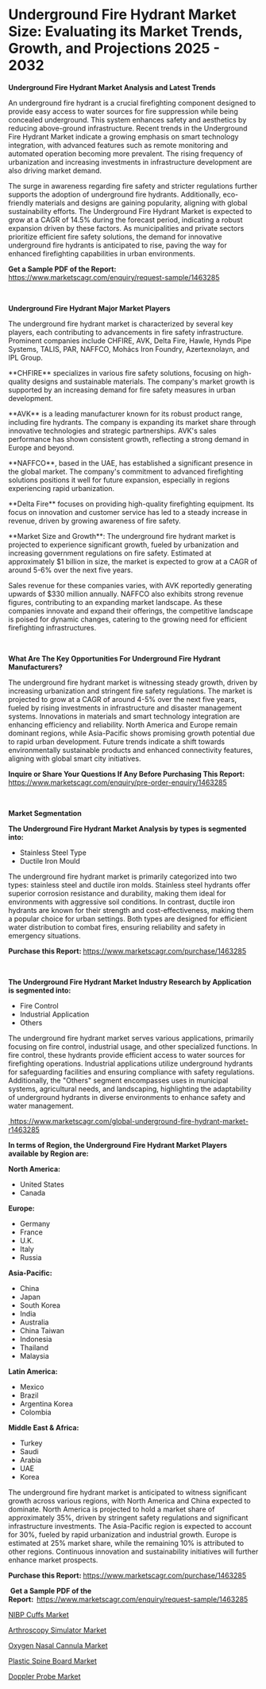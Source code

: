 <p><h1>Underground Fire Hydrant Market Size: Evaluating its Market Trends, Growth, and Projections 2025 - 2032</h1></p><p><strong>Underground Fire Hydrant Market Analysis and Latest Trends</strong></p>
<p><p>An underground fire hydrant is a crucial firefighting component designed to provide easy access to water sources for fire suppression while being concealed underground. This system enhances safety and aesthetics by reducing above-ground infrastructure. Recent trends in the Underground Fire Hydrant Market indicate a growing emphasis on smart technology integration, with advanced features such as remote monitoring and automated operation becoming more prevalent. The rising frequency of urbanization and increasing investments in infrastructure development are also driving market demand.</p><p>The surge in awareness regarding fire safety and stricter regulations further supports the adoption of underground fire hydrants. Additionally, eco-friendly materials and designs are gaining popularity, aligning with global sustainability efforts. The Underground Fire Hydrant Market is expected to grow at a CAGR of 14.5% during the forecast period, indicating a robust expansion driven by these factors. As municipalities and private sectors prioritize efficient fire safety solutions, the demand for innovative underground fire hydrants is anticipated to rise, paving the way for enhanced firefighting capabilities in urban environments.</p></p>
<p><strong>Get a Sample PDF of the Report:&nbsp;</strong> <a href="https://www.marketscagr.com/enquiry/request-sample/1463285?utm_campaign=3495&utm_medium=2&utm_source=Github&utm_content=ia&utm_term=09042025&utm_id=underground-fire-hydrant">https://www.marketscagr.com/enquiry/request-sample/1463285</a></p>
<p>&nbsp;</p>
<p><strong>Underground Fire Hydrant Major Market Players</strong></p>
<p><p>The underground fire hydrant market is characterized by several key players, each contributing to advancements in fire safety infrastructure. Prominent companies include CHFIRE, AVK, Delta Fire, Hawle, Hynds Pipe Systems, TALIS, PAR, NAFFCO, Mohács Iron Foundry, Azertexnolayn, and IPL Group.</p><p>**CHFIRE** specializes in various fire safety solutions, focusing on high-quality designs and sustainable materials. The company's market growth is supported by an increasing demand for fire safety measures in urban development.</p><p>**AVK** is a leading manufacturer known for its robust product range, including fire hydrants. The company is expanding its market share through innovative technologies and strategic partnerships. AVK's sales performance has shown consistent growth, reflecting a strong demand in Europe and beyond.</p><p>**NAFFCO**, based in the UAE, has established a significant presence in the global market. The company's commitment to advanced firefighting solutions positions it well for future expansion, especially in regions experiencing rapid urbanization.</p><p>**Delta Fire** focuses on providing high-quality firefighting equipment. Its focus on innovation and customer service has led to a steady increase in revenue, driven by growing awareness of fire safety.</p><p>**Market Size and Growth**: The underground fire hydrant market is projected to experience significant growth, fueled by urbanization and increasing government regulations on fire safety. Estimated at approximately $1 billion in size, the market is expected to grow at a CAGR of around 5-6% over the next five years.</p><p>Sales revenue for these companies varies, with AVK reportedly generating upwards of $330 million annually. NAFFCO also exhibits strong revenue figures, contributing to an expanding market landscape. As these companies innovate and expand their offerings, the competitive landscape is poised for dynamic changes, catering to the growing need for efficient firefighting infrastructures.</p></p>
<p>&nbsp;</p>
<p><strong>What Are The Key Opportunities For Underground Fire Hydrant Manufacturers?</strong></p>
<p><p>The underground fire hydrant market is witnessing steady growth, driven by increasing urbanization and stringent fire safety regulations. The market is projected to grow at a CAGR of around 4-5% over the next five years, fueled by rising investments in infrastructure and disaster management systems. Innovations in materials and smart technology integration are enhancing efficiency and reliability. North America and Europe remain dominant regions, while Asia-Pacific shows promising growth potential due to rapid urban development. Future trends indicate a shift towards environmentally sustainable products and enhanced connectivity features, aligning with global smart city initiatives.</p></p>
<p><strong>Inquire or Share Your Questions If Any Before Purchasing This Report:</strong> <a href="https://www.marketscagr.com/enquiry/pre-order-enquiry/1463285?utm_campaign=3495&utm_medium=2&utm_source=Github&utm_content=ia&utm_term=09042025&utm_id=underground-fire-hydrant">https://www.marketscagr.com/enquiry/pre-order-enquiry/1463285</a></p>
<p>&nbsp;</p>
<p><strong>Market Segmentation</strong></p>
<p><strong>The Underground Fire Hydrant Market Analysis by types is segmented into:</strong></p>
<p><ul><li>Stainless Steel Type</li><li>Ductile Iron Mould</li></ul></p>
<p><p>The underground fire hydrant market is primarily categorized into two types: stainless steel and ductile iron molds. Stainless steel hydrants offer superior corrosion resistance and durability, making them ideal for environments with aggressive soil conditions. In contrast, ductile iron hydrants are known for their strength and cost-effectiveness, making them a popular choice for urban settings. Both types are designed for efficient water distribution to combat fires, ensuring reliability and safety in emergency situations.</p></p>
<p><strong>Purchase this Report:&nbsp;</strong><a href="https://www.marketscagr.com/purchase/1463285?utm_campaign=3495&utm_medium=2&utm_source=Github&utm_content=ia&utm_term=09042025&utm_id=underground-fire-hydrant">https://www.marketscagr.com/purchase/1463285</a></p>
<p>&nbsp;</p>
<p><strong>The Underground Fire Hydrant Market Industry Research by Application is segmented into:</strong></p>
<p><ul><li>Fire Control</li><li>Industrial Application</li><li>Others</li></ul></p>
<p><p>The underground fire hydrant market serves various applications, primarily focusing on fire control, industrial usage, and other specialized functions. In fire control, these hydrants provide efficient access to water sources for firefighting operations. Industrial applications utilize underground hydrants for safeguarding facilities and ensuring compliance with safety regulations. Additionally, the "Others" segment encompasses uses in municipal systems, agricultural needs, and landscaping, highlighting the adaptability of underground hydrants in diverse environments to enhance safety and water management.</p></p>
<p><a href="https://www.marketscagr.com/global-underground-fire-hydrant-market-r1463285?utm_campaign=3495&utm_medium=2&utm_source=Github&utm_content=ia&utm_term=09042025&utm_id=underground-fire-hydrant">&nbsp;https://www.marketscagr.com/global-underground-fire-hydrant-market-r1463285</a></p>
<p><strong>In terms of Region, the Underground Fire Hydrant Market Players available by Region are:</strong></p>
<p>
    <p> <strong> North America: </strong>
        <ul>
            <li>United States</li>
            <li>Canada</li>
        </ul>
        </p> 
    <p> <strong> Europe: </strong>
        <ul>
            <li>Germany</li>
            <li>France</li>
            <li>U.K.</li>
            <li>Italy</li>
            <li>Russia</li>
        </ul>
        </p> 
    <p> <strong> Asia-Pacific: </strong>
        <ul>
            <li>China</li>
            <li>Japan</li>
            <li>South Korea</li>
            <li>India</li>
            <li>Australia</li>
            <li>China Taiwan</li>
            <li>Indonesia</li>
            <li>Thailand</li>
            <li>Malaysia</li>
        </ul>
        </p> 
    <p> <strong> Latin America: </strong>
        <ul>
            <li>Mexico</li>
            <li>Brazil</li>
            <li>Argentina Korea</li>
            <li>Colombia</li>
        </ul>
        </p> 
    <p> <strong> Middle East & Africa: </strong>
        <ul>
            <li>Turkey</li>
            <li>Saudi</li>
            <li>Arabia</li>
            <li>UAE</li>
            <li>Korea</li>
        </ul>
    </p>
    </p>
<p><p>The underground fire hydrant market is anticipated to witness significant growth across various regions, with North America and China expected to dominate. North America is projected to hold a market share of approximately 35%, driven by stringent safety regulations and significant infrastructure investments. The Asia-Pacific region is expected to account for 30%, fueled by rapid urbanization and industrial growth. Europe is estimated at 25% market share, while the remaining 10% is attributed to other regions. Continuous innovation and sustainability initiatives will further enhance market prospects.</p></p>
<p><strong>Purchase this Report: </strong><a href="https://www.marketscagr.com/purchase/1463285?utm_campaign=3495&utm_medium=2&utm_source=Github&utm_content=ia&utm_term=09042025&utm_id=underground-fire-hydrant">https://www.marketscagr.com/purchase/1463285</a></p>
<p>&nbsp;<strong>Get a Sample PDF of the Report:&nbsp;&nbsp;</strong><a href="https://www.marketscagr.com/enquiry/request-sample/1463285?utm_campaign=3495&utm_medium=2&utm_source=Github&utm_content=ia&utm_term=09042025&utm_id=underground-fire-hydrant">https://www.marketscagr.com/enquiry/request-sample/1463285</a></p>
<p><strong></strong></p>
<p><p><a href="https://www.linkedin.com/pulse/nibp-cuffs-market-assessment-predictive-metrics-future-pna2f?utm_campaign=3495&utm_medium=2&utm_source=Github&utm_content=ia&utm_term=09042025&utm_id=underground-fire-hydrant">NIBP Cuffs Market</a></p><p><a href="https://www.linkedin.com/pulse/surfing-arthroscopy-simulator-wave-riding-market-currents-2032-g4w2e?utm_campaign=3495&utm_medium=2&utm_source=Github&utm_content=ia&utm_term=09042025&utm_id=underground-fire-hydrant">Arthroscopy Simulator Market</a></p><p><a href="https://www.linkedin.com/pulse/insight-oxygen-nasal-cannula-market-size-expected-cagr-aniff?utm_campaign=3495&utm_medium=2&utm_source=Github&utm_content=ia&utm_term=09042025&utm_id=underground-fire-hydrant">Oxygen Nasal Cannula Market</a></p><p><a href="https://www.linkedin.com/pulse/plastic-spine-board-market-size-share-analysis-2025-2032-jabre?utm_campaign=3495&utm_medium=2&utm_source=Github&utm_content=ia&utm_term=09042025&utm_id=underground-fire-hydrant">Plastic Spine Board Market</a></p><p><a href="https://www.linkedin.com/pulse/doppler-probe-mosaic-piecing-together-global-market-dynamics-tic7f?utm_campaign=3495&utm_medium=2&utm_source=Github&utm_content=ia&utm_term=09042025&utm_id=underground-fire-hydrant">Doppler Probe Market</a></p></p>